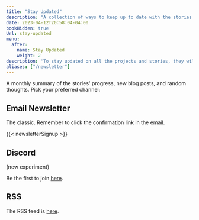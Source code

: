 ```yaml
---
title: "Stay Updated"
description: "A collection of ways to keep up to date with the stories told: an email newsletter, RSS feed, and discord server offer monthly summaries of my progress."
date: 2023-04-12T20:58:04-04:00
bookHidden: true
Url: stay-updated
menu:
  after:
    name: Stay Updated
    weight: 2
description: 'To stay updated on all the projects and stories, they will be summarised in a monthly newsletter sent through email, discord, and RSS.'
aliases: ["/newsletter"]
---
```


A monthly summary of the stories' progress, new blog posts, and random thoughts. Pick your preferred channel:

## Email Newsletter

The classic. Remember to click the confirmation link in the email.

{{< newsletterSignup >}}

## Discord

(new experiment)

Be the first to join [here](https://discord.gg/EWp7Zm3DGU).

## RSS

The RSS feed is [here](/index.xml).
